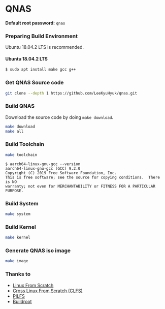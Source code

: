 # QNAS

**Default root password:** `qnas`

### Preparing Build Environment

Ubuntu 18.04.2 LTS is recommended.

#### **Ubuntu 18.04.2 LTS**

```bash
$ sudo apt install make gcc g++
```

### Get QNAS Source code

``` bash
git clone --depth 1 https://github.com/LeeKyuHyuk/qnas.git
```

### Build QNAS

Download the source code by doing `make download`.

``` bash
make download
make all
```

### Build Toolchain

``` bash
make toolchain
```

```
$ aarch64-linux-gnu-gcc --version
aarch64-linux-gnu-gcc (GCC) 9.2.0
Copyright (C) 2019 Free Software Foundation, Inc.
This is free software; see the source for copying conditions.  There is NO
warranty; not even for MERCHANTABILITY or FITNESS FOR A PARTICULAR PURPOSE.
```

### Build System

``` bash
make system
```

### Build Kernel

``` bash
make kernel
```

### Generate QNAS iso image

``` bash
make image
```

### Thanks to

- [Linux From Scratch](http://www.linuxfromscratch.org/lfs/view/development/)
- [Cross Linux From Scratch (CLFS)](http://clfs.org/)
- [PiLFS](http://www.intestinate.com/pilfs/)
- [Buildroot](https://buildroot.org/)
